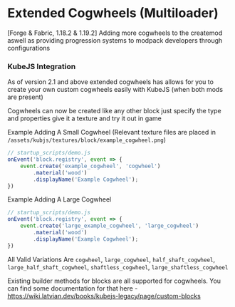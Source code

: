 # Extended Cogwheels (Multiloader)

[Forge & Fabric, 1.18.2 & 1.19.2] Adding more cogwheels to the createmod aswell as providing progression systems to modpack developers through configurations

### KubeJS Integration

As of version 2.1 and above extended cogwheels has allows for you to create your own custom cogwheels easily with KubeJS (when both mods are present)

Cogwheels can now be created like any other block just specify the type and properties give it a texture and try it out in game

Example Adding A Small Cogwheel (Relevant texture files are placed in `/assets/kubjs/textures/block/example_cogwheel.png`)
```javascript
// startup_scripts/demo.js
onEvent('block.registry', event => {
	event.create('example_cogwheel', 'cogwheel')
	    .material('wood')
	    .displayName('Example Cogwheel');
})
```
Example Adding A Large Cogwheel
```javascript
// startup_scripts/demo.js
onEvent('block.registry', event => {
    event.create('large_example_cogwheel', 'large_cogwheel')
        .material('wood')
        .displayName('Example Cogwheel');
})
```

All Valid Variations Are `cogwheel`, `large_cogwheel`, `half_shaft_cogwheel`, `large_half_shaft_cogwheel`, `shaftless_cogwheel`, `large_shaftless_cogwheel` 

Existing builder methods for blocks are all supported for cogwheels. You can find some documentation for that here - https://wiki.latvian.dev/books/kubejs-legacy/page/custom-blocks